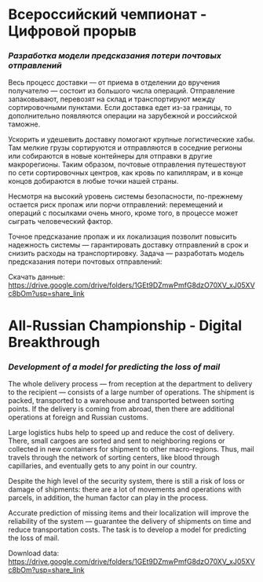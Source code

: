 # **Всероссийский чемпионат - Цифровой прорыв**

### *Разработка модели предсказания потери почтовых отправлений*

Весь процесс доставки — от приема в отделении до вручения получателю — состоит из большого числа операций. Отправление запаковывают, перевозят на склад и транспортируют между сортировочными пунктами. Если доставка едет из-за границы, то дополнительно появляются операции на зарубежной и российской таможне.

Ускорить и удешевить доставку помогают крупные логистические хабы. Там мелкие грузы сортируются и отправляются в соседние регионы или собираются в новые контейнеры для отправки в другие макрорегионы. Таким образом, почтовые отправления путешествуют по сети сортировочных центров, как кровь по капиллярам, и в конце концов добираются в любые точки нашей страны.

Несмотря на высокий уровень системы безопасности, по-прежнему остается риск пропаж или порчи отправлений: перемещений и операций с посылками очень много, кроме того, в процессе может сыграть человеческий фактор.

Точное предсказание пропаж и их локализация позволит повысить надежность системы — гарантировать доставку отправлений в срок и снизить расходы на транспортировку. Задача — разработать модель предсказания потери почтовых отправлений:

Скачать данные: https://drive.google.com/drive/folders/1GEt9DZmwPmfG8dzO70XV_xJ05XVc8bOm?usp=share_link

# **All-Russian Championship - Digital Breakthrough**

### *Development of a model for predicting the loss of mail*

The whole delivery process — from reception at the department to delivery to the recipient — consists of a large number of operations. The shipment is packed, transported to a warehouse and transported between sorting points. If the delivery is coming from abroad, then there are additional operations at foreign and Russian customs.

Large logistics hubs help to speed up and reduce the cost of delivery. There, small cargoes are sorted and sent to neighboring regions or collected in new containers for shipment to other macro-regions. Thus, mail travels through the network of sorting centers, like blood through capillaries, and eventually gets to any point in our country.

Despite the high level of the security system, there is still a risk of loss or damage of shipments: there are a lot of movements and operations with parcels, in addition, the human factor can play in the process.

Accurate prediction of missing items and their localization will improve the reliability of the system — guarantee the delivery of shipments on time and reduce transportation costs. The task is to develop a model for predicting the loss of mail.

Download data: https://drive.google.com/drive/folders/1GEt9DZmwPmfG8dzO70XV_xJ05XVc8bOm?usp=share_link
